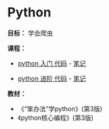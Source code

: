 # Python

**目标：** 学会爬虫

**课程：**
- [python 入门 代码](http://www.imooc.com/u/4228249/course/177/codes)  - [笔记](https://github.com/magicmai/Python/issues/1)
  
- [python 进阶 代码](http://www.imooc.com/u/4228249/course/317/codes)  - [笔记](https://github.com/magicmai/Python/issues/2)

**教材：**
- 《“笨办法”学python》(第3版)
- 《python核心编程》(第3版)
